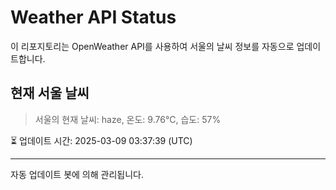 
# Weather API Status

이 리포지토리는 OpenWeather API를 사용하여 서울의 날씨 정보를 자동으로 업데이트합니다.

## 현재 서울 날씨
> 서울의 현재 날씨: haze, 온도: 9.76°C, 습도: 57%

⏳ 업데이트 시간: 2025-03-09 03:37:39 (UTC)

---
자동 업데이트 봇에 의해 관리됩니다.
